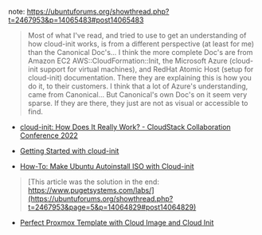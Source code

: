 note: https://ubuntuforums.org/showthread.php?t=2467953&p=14065483#post14065483
>Most of what I've read, and tried to use to get an understanding of how cloud-init works, is from a different perspective (at least for me) than the Canonical Doc's... I think the more complete Doc's are from Amazon EC2 AWS::CloudFormation::Init, the Microsoft Azure (cloud-init support for virtual machines), and RedHat Atomic Host (setup for cloud-init) documentation. There they are explaining this is how you do it, to their customers. I think that a lot of Azure's understanding, came from Canonical... But Canonical's own Doc's on it seem very sparse. If they are there, they just are not as visual or accessible to find.

- [cloud-init: How Does It Really Work? - CloudStack Collaboration Conference 2022](https://youtu.be/seknX44Ktfc)

- [Getting Started with cloud-init](https://youtu.be/exeuvgPxd-E)

- [How-To: Make Ubuntu Autoinstall ISO with Cloud-init](https://www.pugetsystems.com/labs/hpc/How-To-Make-Ubuntu-Autoinstall-ISO-with-Cloud-init-2213/)
>[This article was the solution in the end: https://www.pugetsystems.com/labs/](https://ubuntuforums.org/showthread.php?t=2467953&page=5&p=14064829#post14064829)

- [Perfect Proxmox Template with Cloud Image and Cloud Init](https://youtu.be/shiIi38cJe4)
